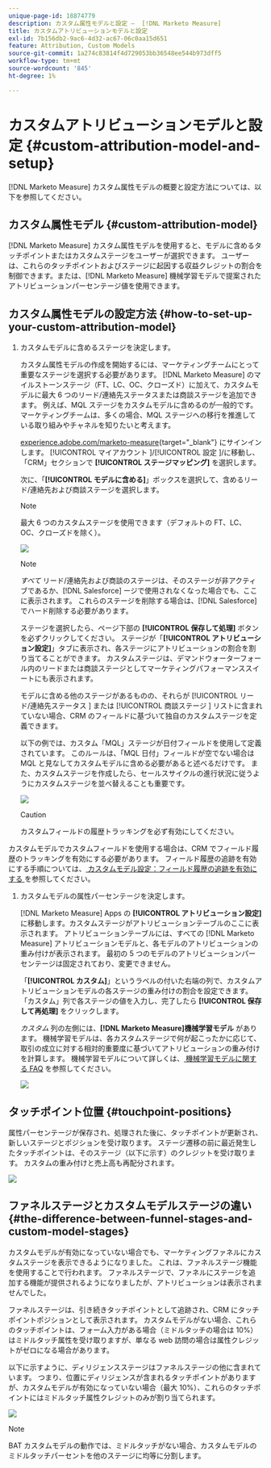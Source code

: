 ```yaml
---
unique-page-id: 18874779
description: カスタム属性モデルと設定 –  [!DNL Marketo Measure]
title: カスタムアトリビューションモデルと設定
exl-id: 7b156db2-9ac6-4d32-ac67-06c0aa15d651
feature: Attribution, Custom Models
source-git-commit: 1a274c83814f4d729053bb36548ee544b973dff5
workflow-type: tm+mt
source-wordcount: '845'
ht-degree: 1%

---
```


# カスタムアトリビューションモデルと設定 {#custom-attribution-model-and-setup}

[!DNL Marketo Measure] カスタム属性モデルの概要と設定方法については、以下を参照してください。

## カスタム属性モデル {#custom-attribution-model}

[!DNL Marketo Measure] カスタム属性モデルを使用すると、モデルに含めるタッチポイントまたはカスタムステージをユーザーが選択できます。 ユーザーは、これらのタッチポイントおよびステージに起因する収益クレジットの割合を制御できます。または、[!DNL Marketo Measure] 機械学習モデルで提案されたアトリビューションパーセンテージ値を使用できます。

## カスタム属性モデルの設定方法 {#how-to-set-up-your-custom-attribution-model}

1. カスタムモデルに含めるステージを決定します。

   カスタム属性モデルの作成を開始するには、マーケティングチームにとって重要なステージを選択する必要があります。 [!DNL Marketo Measure] のマイルストーンステージ（FT、LC、OC、クローズド）に加えて、カスタムモデルに最大 6 つのリード/連絡先ステータスまたは商談ステージを追加できます。 例えば、MQL ステージをカスタムモデルに含めるのが一般的です。 マーケティングチームは、多くの場合、MQL ステージへの移行を推進している取り組みやチャネルを知りたいと考えます。

   [experience.adobe.com/marketo-measure](https://experience.adobe.com/marketo-measure?lang=ja){target="_blank"} にサインインします。 [!UICONTROL  マイアカウント ]/[!UICONTROL  設定 ]/に移動し、「CRM」セクションで **[!UICONTROL ステージマッピング]** を選択します。

   次に、「**[!UICONTROL モデルに含める]**」ボックスを選択して、含めるリード/連絡先および商談ステージを選択します。

   >[!NOTE]
   >
   >最大 6 つのカスタムステージを使用できます（デフォルトの FT、LC、OC、クローズドを除く）。

   ![](assets/1-1.png)

   >[!NOTE]
   >
   >_すべて_ リード/連絡先および商談のステージは、そのステージが非アクティブであるか、[!DNL Salesforce] ージで使用されなくなった場合でも、ここに表示されます。 これらのステージを削除する場合は、[!DNL Salesforce] でハード削除する必要があります。

   ステージを選択したら、ページ下部の **[!UICONTROL 保存して処理]** ボタンを必ずクリックしてください。 ステージが「**[!UICONTROL アトリビューション設定]**」タブに表示され、各ステージにアトリビューションの割合を割り当てることができます。 カスタムステージは、デマンドウォーターフォール内のリードまたは商談ステージとしてマーケティングパフォーマンススイートにも表示されます。

   モデルに含める他のステージがあるものの、それらが [!UICONTROL  リード/連絡先ステータス ] または [!UICONTROL  商談ステージ ] リストに含まれていない場合、CRM のフィールドに基づいて独自のカスタムステージを定義できます。

   以下の例では、カスタム「MQL」ステージが日付フィールドを使用して定義されています。 このルールは、「MQL 日付」フィールドが空でない場合は MQL と見なしてカスタムモデルに含める必要があると述べるだけです。 また、カスタムステージを作成したら、セールスサイクルの進行状況に従うようにカスタムステージを並べ替えることも重要です。

   ![](assets/2-1.png)

   >[!CAUTION]
   >
   >カスタムフィールドの履歴トラッキングを必ず有効にしてください。

カスタムモデルでカスタムフィールドを使用する場合は、CRM でフィールド履歴のトラッキングを有効にする必要があります。 フィールド履歴の追跡を有効にする手順については、[ カスタムモデル設定：フィールド履歴の追跡を有効にする ](/help/advanced-marketo-measure-features/custom-attribution-models/custom-model-setup-enable-field-history-tracking.md) を参照してください。

1. カスタムモデルの属性パーセンテージを決定します。

   [!DNL Marketo Measure] Apps の **[!UICONTROL アトリビューション設定]** に移動します。カスタムステージがアトリビューションテーブルのここに表示されます。 アトリビューションテーブルには、すべての [!DNL Marketo Measure] アトリビューションモデルと、各モデルのアトリビューションの重み付けが表示されます。 最初の 5 つのモデルのアトリビューションパーセンテージは固定されており、変更できません。

   「**[!UICONTROL カスタム]**」というラベルの付いた右端の列で、カスタムアトリビューションモデルの各ステージの重み付けの割合を設定できます。 「カスタム」列で各ステージの値を入力し、完了したら **[!UICONTROL 保存して再処理]** をクリックします。

   _カスタム_ 列の左側には、**[!DNL Marketo Measure]機械学習モデル** があります。 機械学習モデルは、各カスタムステージで何が起こったかに応じて、取引の成立に対する相対的重要度に基づいてアトリビューションの重み付けを計算します。 機械学習モデルについて詳しくは、[ 機械学習モデルに関する FAQ](/help/advanced-marketo-measure-features/custom-attribution-models/machine-learning-model-faq.md) を参照してください。

   ![](assets/3.png)

## タッチポイント位置 {#touchpoint-positions}

属性パーセンテージが保存され、処理された後に、タッチポイントが更新され、新しいステージとポジションを受け取ります。 ステージ遷移の前に最近発生したタッチポイントは、そのステージ（以下に示す）のクレジットを受け取ります。 カスタムの重み付けと売上高も再配分されます。

![](assets/4.png)

## ファネルステージとカスタムモデルステージの違い {#the-difference-between-funnel-stages-and-custom-model-stages}

カスタムモデルが有効になっていない場合でも、マーケティングファネルにカスタムステージを表示できるようになりました。 これは、ファネルステージ機能を使用することで行われます。 ファネルステージで、ファネルにステージを追加する機能が提供されるようになりましたが、アトリビューションは表示されませんでした。

ファネルステージは、引き続きタッチポイントとして追跡され、CRM にタッチポイントポジションとして表示されます。 カスタムモデルがない場合、これらのタッチポイントは、フォーム入力がある場合（ミドルタッチの場合は 10%）はミドルタッチ属性を受け取りますが、単なる web 訪問の場合は属性クレジットがゼロになる場合があります。

以下に示すように、ディリジェンスステージはファネルステージの他に含まれています。 つまり、位置にディリジェンスが含まれるタッチポイントがありますが、カスタムモデルが有効になっていない場合（最大 10%）、これらのタッチポイントにはミドルタッチ属性クレジットのみが割り当てられます。

![](assets/5.png)

>[!NOTE]
>
>BAT カスタムモデルの動作では、ミドルタッチがない場合、カスタムモデルのミドルタッチパーセントを他のステージに均等に分割します。
